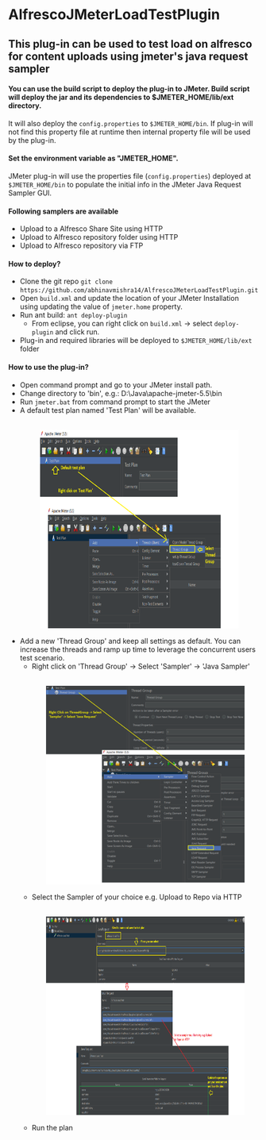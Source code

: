 AlfrescoJMeterLoadTestPlugin
============================

This plug-in can be used to test load on alfresco for content uploads using jmeter's java request sampler
------------------------------------------------------------------------------------------------------------

#### You can use the build script to deploy the plug-in to JMeter. Build script will deploy the jar and its dependencies to $JMETER_HOME/lib/ext directory.
   
It will also deploy the `config.properties` to `$JMETER_HOME/bin`. If plug-in will not find this property file at runtime then internal property file will be used by the plug-in.

#### Set the environment variable as "JMETER_HOME".

JMeter plug-in will use the properties file (`config.properties`) deployed at `$JMETER_HOME/bin` to populate the initial info in the JMeter Java Request Sampler GUI.
    
    
#### Following samplers are available

- Upload to a Alfresco Share Site using HTTP
- Upload to Alfresco repository folder using HTTP
- Upload to Alfresco repository via FTP

#### How to deploy?

- Clone the git repo `git clone https://github.com/abhinavmishra14/AlfrescoJMeterLoadTestPlugin.git`
- Open `build.xml` and update the location of your JMeter Installation using updating the value of `jmeter.home` property.
- Run ant build: `ant deploy-plugin`
	- From eclipse, you can right click on `build.xml` -> select `deploy-plugin` and click run.
- Plug-in and required libraries will be deployed to `$JMETER_HOME/lib/ext` folder

#### How to use the plug-in?

- Open command prompt and go to your JMeter install path.
- Change directory to 'bin', e.g.: D:\Java\apache-jmeter-5.5\bin
- Run `jmeter.bat` from command prompt to start the JMeter
- A default test plan named 'Test Plan' will be available. 
   <p align="center">
       <br/>
       <img src="screenshots/LaunchJmeterAndAddThreadGroup.png" width="400" height="400" title="Launch Jmeter">
       <br/>
    </p>
- Add a new 'Thread Group' and keep all settings as default. You can increase the threads and ramp up time to leverage the concurrent users test scenario.
	- Right click on 'Thread Group' -> Select 'Sampler' -> 'Java Sampler'
	  <p align="center">
       <br/>
         <img src="screenshots/AddJavaTReqSampler.png" width="400" height="400" title="Add Sampler">
       <br/>
       </p>
	- Select the Sampler of your choice e.g. Upload to Repo via HTTP 
	   <p align="center">
       <br/>
         <img src="screenshots/SelectSampler.png" width="400" height="400" title="Select http sampler">
       <br/>
       </p>
	- Run the plan
